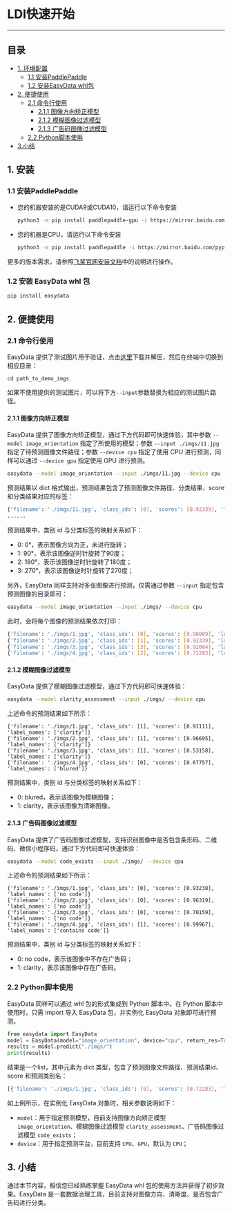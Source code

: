 # LDI快速开始

------


## 目录


- [1. 环境配置](#1)
  - [1.1 安装PaddlePaddle](#11)
  - [1.2 安装EasyData whl包](#12)
- [2. 便捷使用](#2)
  - [2.1 命令行使用](#21)
      - [2.1.1 图像方向矫正模型](#211)
      - [2.1.2 模糊图像过滤模型](#212)
      - [2.1.3 广告码图像过滤模型](#232)
  - [2.2 Python脚本使用](#22)
- [3.小结](#3)


<a name="1"></a>
## 1. 安装

<a name="11"></a>
### 1.1 安装PaddlePaddle

- 您的机器安装的是CUDA9或CUDA10，请运行以下命令安装

  ```bash
  python3 -m pip install paddlepaddle-gpu -i https://mirror.baidu.com/pypi/simple
  ```

- 您的机器是CPU，请运行以下命令安装

  ```bash
  python3 -m pip install paddlepaddle -i https://mirror.baidu.com/pypi/simple
  ```

更多的版本需求，请参照[飞桨官网安装文档](https://www.paddlepaddle.org.cn/install/quick)中的说明进行操作。

<a name="12"></a>
### 1.2 安装 EasyData whl 包

```bash
pip install easydata
```

<a name="2"></a>
## 2. 便捷使用
<a name="21"></a>
### 2.1 命令行使用

<!-- TODO(gaotingquan) -->
EasyData 提供了测试图片用于验证，点击[这里]()下载并解压，然后在终端中切换到相应目录：

```
cd path_to_demo_imgs
```

如果不使用提供的测试图片，可以将下方`--input`参数替换为相应的测试图片路径。

<a name="211"></a>

#### 2.1.1 图像方向矫正模型

EasyData 提供了图像方向矫正模型，通过下方代码即可快速体验，其中参数 `--model image_orientation` 指定了所使用的模型；参数 `--input ./imgs/11.jpg` 指定了待预测图像文件路径；参数 `--device cpu` 指定了使用 CPU 进行预测，同样可以通过 `--device gpu` 指定使用 GPU 进行预测。

```bash
easydata --model image_orientation --input ./imgs/11.jpg --device cpu
```

预测结果以 dict 格式输出，预测结果包含了预测图像文件路径、分类结果、score 和分类结果对应的标签：

```bash
{'filename': './imgs/11.jpg', 'class_ids': [0], 'scores': [0.92339], 'label_names': ['0°']}
......
```

预测结果中，类别 id 与分类标签的映射关系如下：

* 0: 0°，表示图像方向为正，未进行旋转；
* 1: 90°，表示该图像逆时针旋转了90度；
* 2: 180°，表示该图像逆时针旋转了180度；
* 3: 270°，表示该图像逆时针旋转了270度；

另外，EasyData 同样支持对多张图像进行预测，仅需通过参数 `--input` 指定包含预测图像的目录即可：

```bash
easydata --model image_orientation --input ./imgs/ --device cpu
```

此时，会将每个图像的预测结果依次打印：

```bash
{'filename': './imgs/1.jpg', 'class_ids': [0], 'scores': [0.90009], 'label_names': ['0°']}
{'filename': './imgs/2.jpg', 'class_ids': [1], 'scores': [0.92339], 'label_names': ['90°']}
{'filename': './imgs/3.jpg', 'class_ids': [3], 'scores': [0.92084], 'label_names': ['270°']}
{'filename': './imgs/4.jpg', 'class_ids': [2], 'scores': [0.72283], 'label_names': ['180°']}
```

<a name="212"></a>

#### 2.1.2 模糊图像过滤模型

EasyData 提供了模糊图像过滤模型，通过下方代码即可快速体验：

``` bash
easydata --model clarity_assessment --input ./imgs/ --device cpu
```

上述命令的预测结果如下所示：

```text
{'filename': './imgs/1.jpg', 'class_ids': [1], 'scores': [0.91111], 'label_names': ['clarity']}
{'filename': './imgs/2.jpg', 'class_ids': [1], 'scores': [0.96695], 'label_names': ['clarity']}
{'filename': './imgs/3.jpg', 'class_ids': [1], 'scores': [0.53158], 'label_names': ['clarity']}
{'filename': './imgs/4.jpg', 'class_ids': [0], 'scores': [0.67757], 'label_names': ['blured']}
```

预测结果中，类别 id 与分类标签的映射关系如下：

* 0: blured，表示该图像为模糊图像；
* 1: clarity，表示该图像为清晰图像。

<a name="213"></a>

#### 2.1.3 广告码图像过滤模型

EasyData 提供了广告码图像过滤模型，支持识别图像中是否包含条形码、二维码、微信小程序码，通过下方代码即可快速体验：

``` bash
easydata --model code_exists --input ./imgs/ --device cpu
```

上述命令的预测结果如下所示：

```text
{'filename': './imgs/1.jpg', 'class_ids': [0], 'scores': [0.93238], 'label_names': ['no code']}
{'filename': './imgs/2.jpg', 'class_ids': [0], 'scores': [0.96319], 'label_names': ['no code']}
{'filename': './imgs/3.jpg', 'class_ids': [0], 'scores': [0.70159], 'label_names': ['no code']}
{'filename': './imgs/4.jpg', 'class_ids': [1], 'scores': [0.99967], 'label_names': ['contains code']}
```

预测结果中，类别 id 与分类标签的映射关系如下：

* 0: no code，表示该图像中不存在广告码；
* 1: clarity，表示该图像中存在广告码。

<a name="22"></a>

### 2.2 Python脚本使用

EasyData 同样可以通过 whl 包的形式集成到 Python 脚本中。在 Python 脚本中使用时，只需 import 导入 EasyData 包，并实例化 EasyData 对象即可进行预测。

```python
from easydata import EasyData
model = EasyData(model="image_orientation", device="cpu", return_res=True)
results = model.predict("./imgs/")
print(results)
```

结果是一个list，其中元素为 dict 类型，包含了预测图像文件路径、预测结果id、score 和预测类别名：

```bash
[{'filename': './imgs/1.jpg', 'class_ids': [0], 'scores': [0.72283], 'label_names': ['0°']}, {'filename': './imgs/2.jpg', 'class_ids': [0], 'scores': [0.92084], 'label_names': ['0°']}, {'filename': './imgs/3.jpeg', 'class_ids': [0], 'scores': [0.92339], 'label_names': ['0°']}, {'filename': './imgs/4.jpg', 'class_ids': [0], 'scores': [0.90009], 'label_names': ['0°']}]
```

如上例所示，在实例化 EasyData 对象时，相关参数说明如下：

* `model`：用于指定预测模型，目前支持图像方向矫正模型 `image_orientation`、模糊图像过滤模型 `clarity_assessment`、广告码图像过滤模型 `code_exists`；
* `device`：用于指定预测平台，目前支持 `CPU`、`GPU`，默认为 `CPU`；

## 3. 小结

通过本节内容，相信您已经熟练掌握 EasyData whl 包的使用方法并获得了初步效果。EasyData 是一套数据治理工具，目前支持对图像方向、清晰度、是否包含广告码进行分类。